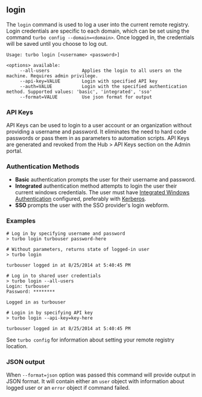 ## login

The `login` command is used to log a user into the current remote registry. Login credentials are specific to each domain, which can be set using the command `turbo config --domain=<domain>`. Once logged in, the credentials will be saved until you choose to log out.

```
Usage: turbo login [<username> <password>]

<options> available:
     --all-users            Applies the login to all users on the machine. Requires admin privilege.
     --api-key=VALUE        Login with specified API key
     --auth=VALUE           Login with the specified authentication method. Supported values: 'basic', 'integrated', 'sso'
     --format=VALUE         Use json format for output
```

### API Keys

API Keys can be used to login to a user account or an organization without providing a username and password. It eliminates the need to hard code passwords or pass them in as parameters to automation scripts. API Keys are generated and revoked from the Hub > API Keys section on the Admin portal.

### Authentication Methods

- **Basic** authentication prompts the user for their username and password.
- **Integrated** authentication method attempts to login the user their current windows credentials. The user must have [Integrated Windows Authentication](../../server/administration/users.html#authentication-method) configured, preferably with [Kerberos](../../server/authentication/kerberos.html).
- **SSO** prompts the user with the SSO provider's login webform.

### Examples

```
# Log in by specifying username and password
> turbo login turbouser password-here

# Without parameters, returns state of logged-in user
> turbo login

turbouser logged in at 8/25/2014 at 5:40:45 PM

# Log in to shared user credentials
> turbo login --all-users
Login: turbouser
Password: ********

Logged in as turbouser

# Login in by specifying API key
> turbo login --api-key=key-here

turbouser logged in at 8/25/2014 at 5:40:45 PM
```

See `turbo config` for information about setting your remote registry location.

### JSON output

When `--format=json` option was passed this command will provide output in JSON format. It will contain either an `user` object with information about logged user or an `error` object if command failed.